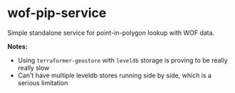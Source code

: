 # wof-pip-service

Simple standalone service for point-in-polygon lookup with WOF data.

__Notes:__

 - Using `terraformer-geostore` with `leveldb` storage is proving to be really really slow
 - Can't have multiple leveldb stores running side by side, which is a serious limitation
